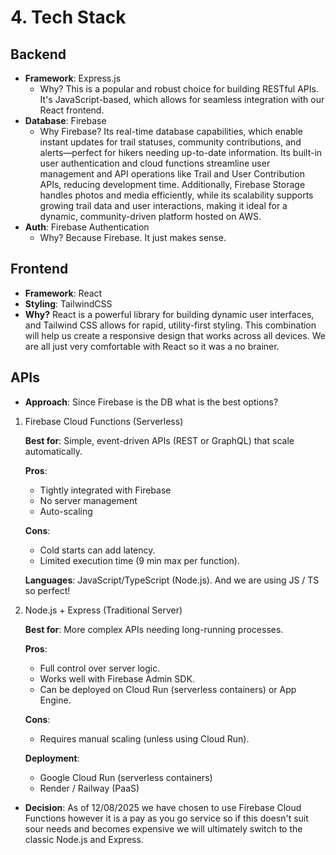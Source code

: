 # 4. Tech Stack  

## Backend  
- **Framework**: Express.js
    - Why? This is a popular and robust choice for building RESTful APIs. It's JavaScript-based, which allows for seamless integration with our React frontend.
- **Database**: Firebase
    - Why Firebase? Its real-time database capabilities, which enable instant updates for trail statuses, community contributions, and alerts—perfect for hikers needing up-to-date information. Its built-in user authentication and cloud functions streamline user management and API operations like Trail and User Contribution APIs, reducing development time. Additionally, Firebase Storage handles photos and media efficiently, while its scalability supports growing trail data and user interactions, making it ideal for a dynamic, community-driven platform hosted on AWS.
- **Auth**: Firebase Authentication
    - Why? Because Firebase. It just makes sense.

## Frontend  
- **Framework**: React
- **Styling**: TailwindCSS
- **Why?** React is a powerful library for building dynamic user interfaces, and Tailwind CSS allows for rapid, utility-first styling. This combination will help us create a responsive design that works across all devices. We are all just very comfortable with React so it was a no brainer. 

## APIs  
- **Approach**: Since Firebase is the DB what is the best options? 
1. Firebase Cloud Functions (Serverless)

    **Best for**: Simple, event-driven APIs (REST or GraphQL) that scale automatically.

    **Pros**:

    - Tightly integrated with Firebase
    - No server management
    - Auto-scaling

    **Cons**:

    - Cold starts can add latency.
    - Limited execution time (9 min max per function).

    **Languages**: JavaScript/TypeScript (Node.js). And we are using JS / TS so perfect!

2. Node.js + Express (Traditional Server)

    **Best for**: More complex APIs needing long-running processes.

    **Pros**:
    - Full control over server logic.
    - Works well with Firebase Admin SDK.
    - Can be deployed on Cloud Run (serverless containers) or App Engine.

    **Cons**:
    - Requires manual scaling (unless using Cloud Run).

    **Deployment**:
    - Google Cloud Run (serverless containers)
    - Render / Railway (PaaS)

- **Decision**: As of 12/08/2025 we have chosen to use Firebase Cloud Functions however it is a pay as you go service so if this doesn't suit sour needs and becomes expensive we will ultimately switch to the classic Node.js and Express.